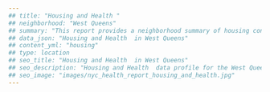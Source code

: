 ```yaml
---
## title: "Housing and Health "
## neighborhood: "West Queens"
## summary: "This report provides a neighborhood summary of housing conditions and related health outcomes. It also describes population characteristics that can increase vulnerability to housing hazards."
## data_json: "Housing and Health  in West Queens"
## content_yml: "housing"
## type: location
## seo_title: "Housing and Health  in West Queens"
## seo_description: "Housing and Health  data profile for the West Queens neighborhood of NYC."
## seo_image: "images/nyc_health_report_housing_and_health.jpg"
---
```


